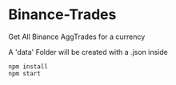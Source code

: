 # Binance-Trades

Get All Binance AggTrades for a currency

A 'data' Folder will be created with a .json inside

```
npm install
npm start
```

